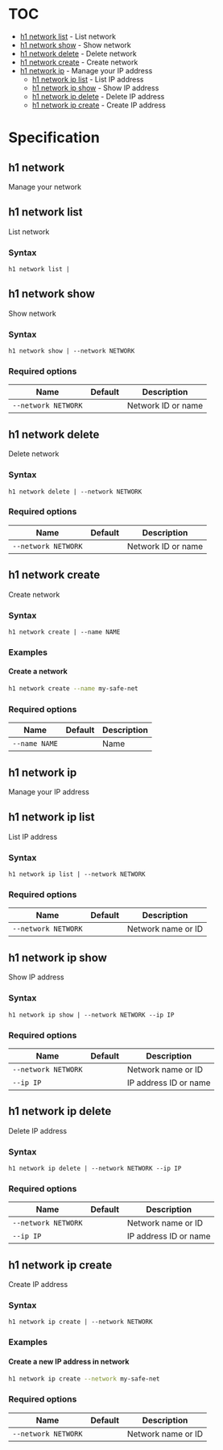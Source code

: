 # TOC

  * [h1 network list](#h1-network-list) - List network
  * [h1 network show](#h1-network-show) - Show network
  * [h1 network delete](#h1-network-delete) - Delete network
  * [h1 network create](#h1-network-create) - Create network
  * [h1 network ip](#h1-network-ip) - Manage your IP address
    * [h1 network ip list](#h1-network-ip-list) - List IP address
    * [h1 network ip show](#h1-network-ip-show) - Show IP address
    * [h1 network ip delete](#h1-network-ip-delete) - Delete IP address
    * [h1 network ip create](#h1-network-ip-create) - Create IP address


# Specification

## h1 network

Manage your network

## h1 network list

List network

### Syntax

```h1 network list | ```

## h1 network show

Show network

### Syntax

```h1 network show | --network NETWORK```

### Required options

| Name | Default | Description |
| ---- | ------- | ----------- |
| ```--network NETWORK``` |  | Network ID or name |

## h1 network delete

Delete network

### Syntax

```h1 network delete | --network NETWORK```

### Required options

| Name | Default | Description |
| ---- | ------- | ----------- |
| ```--network NETWORK``` |  | Network ID or name |

## h1 network create

Create network

### Syntax

```h1 network create | --name NAME```

### Examples

#### Create a network

```bash
h1 network create --name my-safe-net
```

### Required options

| Name | Default | Description |
| ---- | ------- | ----------- |
| ```--name NAME``` |  | Name |

## h1 network ip

Manage your IP address

## h1 network ip list

List IP address

### Syntax

```h1 network ip list | --network NETWORK```

### Required options

| Name | Default | Description |
| ---- | ------- | ----------- |
| ```--network NETWORK``` |  | Network name or ID |

## h1 network ip show

Show IP address

### Syntax

```h1 network ip show | --network NETWORK --ip IP```

### Required options

| Name | Default | Description |
| ---- | ------- | ----------- |
| ```--network NETWORK``` |  | Network name or ID |
| ```--ip IP``` |  | IP address ID or name |

## h1 network ip delete

Delete IP address

### Syntax

```h1 network ip delete | --network NETWORK --ip IP```

### Required options

| Name | Default | Description |
| ---- | ------- | ----------- |
| ```--network NETWORK``` |  | Network name or ID |
| ```--ip IP``` |  | IP address ID or name |

## h1 network ip create

Create IP address

### Syntax

```h1 network ip create | --network NETWORK```

### Examples

#### Create a new IP address in network

```bash
h1 network ip create --network my-safe-net
```

### Required options

| Name | Default | Description |
| ---- | ------- | ----------- |
| ```--network NETWORK``` |  | Network name or ID |

